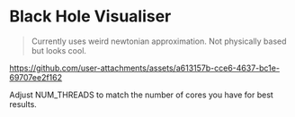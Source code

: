 # Black Hole Visualiser
> Currently uses weird newtonian approximation. Not physically based but looks cool.

https://github.com/user-attachments/assets/a613157b-cce6-4637-bc1e-69707ee2f162

Adjust NUM_THREADS to match the number of cores you have for best results.
